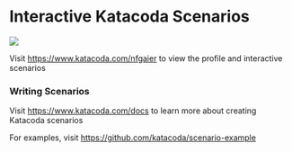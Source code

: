 # Interactive Katacoda Scenarios

[![](http://shields.katacoda.com/katacoda/nfgaier/count.svg)](https://www.katacoda.com/nfgaier "Get your profile on Katacoda.com")

Visit https://www.katacoda.com/nfgaier to view the profile and interactive scenarios

### Writing Scenarios
Visit https://www.katacoda.com/docs to learn more about creating Katacoda scenarios

For examples, visit https://github.com/katacoda/scenario-example
